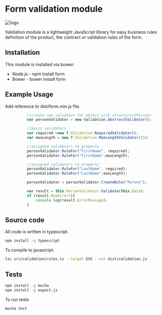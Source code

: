 # Form validation module

![logo](https://github.com/rsamec/form/blob/master/form_logo.gif)

Validation module is a lightweight JavaScript library for easy business rules definition of the product, the contract or validation rules of the form.

## Installation

This module is installed via bower:

+   Node.js - npm install form
+   Bower - bower install form


## Example Usage

Add reference to dist/form.min.js file.

``` js
          //create new validator for object with structure<IPerson>
          var personValidator = new Validation.AbstractValidator();

          //basic validators
          var required =new f.Validation.RequiredValidator();
          var maxLength = new f.Validation.MaxLengthValidator(15);

          //assigned validators to property
          personValidator.RuleFor("FirstName", required);
          personValidator.RuleFor("FirstName",maxLength);

          //assigned validators to property
          personValidator.RuleFor("LastName", required);
          personValidator.RuleFor("LastName",maxLength);

          personValidator = personValidator.CreateRule("Person");

          var result = this.PersonValidator.Validate(this.Data);
          if (result.HasErrors){
              console.log(result.ErrorMessage);
          }
```

## Source code

All code is written in typescript.

``` bash
npm install -g typescript
```

To compile to javascript.

``` bash
tsc src/validation/rules.ts --target ES5 --out dist/validation.js
```


## Tests

``` bash
npm install -g mocha
npm install -g expect.js
```

To run tests

``` bash
mocha test
```

